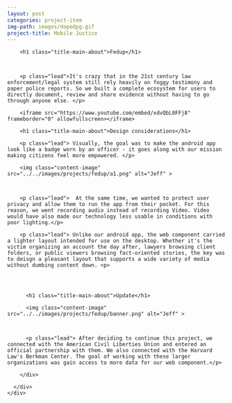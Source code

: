 ```yaml
---
layout: post
categories: project-item
img-path: images/dopedpg.gif
project-title: Mobile Justice
---
```


<div class="container-fluid">
  <div class="description"> 
    <div class="row text-left">
      <div class="col-sm-10 col-sm-offset-1">

        <h1 class="title-main-about">Fedup</h1>



        <p class="lead">It's crazy that in the 21st century law enforcement/legal system still rely heavily on foggy testimony and paper police reports. So we built a complete ecosystem for users to directly document, review and share evidence without having to go through anyone else. </p>

        <iframe src="https://www.youtube.com/embed/xdvQbL0FFj8" frameborder="0" allowfullscreen></iframe>

        <h1 class="title-main-about">Design considerations</h1>

        <p class="lead"> Visually, the goal was to make the android app look like a badge worn by an officer - it goes along with our mission making citizens feel more empowered. </p>

        <img class="content-image" src="../../images/projects/fedup/a1.png" alt="Jeff" >



        <p class="lead">  At the same time, we wanted to protect user privacy and allow them to run the app from their pocket. For this reason, we went recording audio instead of recording Video. Video would have also made our technology less usable in conditions with poor lighting.</p>

        <p class="lead"> Unlike our android app, the web component carried a lighter layout intended for use on the desktop. Whether it's the victim organizing an account the day after, lawyers browsing client folders, or public viewers browsing fact-oriented stories, the key was to deisgn a pleasant layout that supports a wide variety of media without dumbing content down. <p>




          <h1 class="title-main-about">Update</h1>

          <img class="content-image" src="../../images/projects/fedup/banner.png" alt="Jeff" >



          <p class="lead"> After deciding to continue this project, we connected with the American Civil Liberties Union and entered an official partnership with them. We also connected with the Harvard Law's Berkman Center. The goal of working with these larger organizations was gain access to more data for our web component.</p>

        </div>

      </div>
    </div>
  </div>